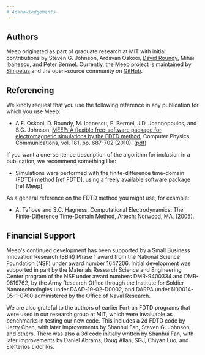 ```yaml
---
# Acknowledgements
---
```


Authors
---------------

Meep originated as part of graduate research at MIT with initial contributions by Steven G. Johnson, Ardavan Oskooi, [David Roundy](http://physics.oregonstate.edu/~roundyd/), Mihai Ibanescu, and [Peter Bermel](http://web.ics.purdue.edu/~pbermel/). Currently, the Meep project is maintained by [Simpetus](http://www.simpetus.com) and the open-source community on [GitHub](https://github.com/stevengj/meep).

Referencing
-----------

We kindly request that you use the following reference in any publication for which you use Meep:

- A.F. Oskooi, D. Roundy, M. Ibanescu, P. Bermel, J.D. Joannopoulos, and S.G. Johnson, [MEEP: A flexible free-software package for electromagnetic simulations by the FDTD method](http://dx.doi.org/doi:10.1016/j.cpc.2009.11.008), Computer Physics Communications, vol. 181, pp. 687-702 (2010). ([pdf](http://math.mit.edu/~stevenj/papers/OskooiRo10.pdf))

If you want a one-sentence description of the algorithm for inclusion in a publication, we recommend something like:

- Simulations were performed with the finite-difference time-domain (FDTD) method [ref FDTD], using a freely available software package [ref Meep].

As a general reference on the FDTD method you might use, for example:

- A. Taflove and S.C. Hagness, Computational Electrodynamics: The Finite-Difference Time-Domain Method, Artech: Norwood, MA, (2005).

Financial Support
-----------------

Meep's continued development has been supported by a Small Business Innovation Research (SBIR) Phase 1 award from the National Science Foundation (NSF) under award number [1647206](https://www.nsf.gov/awardsearch/showAward?AWD_ID=1647206). Initial development was supported in part by the Materials Research Science and Engineering Center program of the NSF under award numbers DMR-9400334 and DMR-0819762, by the Army Research Office through the Institute for Soldier Nanotechnologies under DAAD-19-02-D0002, and DARPA under N00014-05-1-0700 administered by the Office of Naval Research.

We are also grateful to the authors of earlier Fortran FDTD programs that were used in our research group at MIT, which were invaluable as benchmarks in testing our new code. This includes a 2d FDTD code by Jerry Chen, with later improvements by Shanhui Fan, Steven G. Johnson, and others. There was also a 3d code initially written by Shanhui Fan, with later improvements by Daniel Abrams, Doug Allan, SGJ, Chiyan Luo, and Elefterios Lidorikis.
